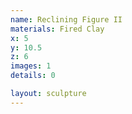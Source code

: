 ```yaml
---
name: Reclining Figure II
materials: Fired Clay
x: 5
y: 10.5
z: 6
images: 1
details: 0

layout: sculpture
---
```



